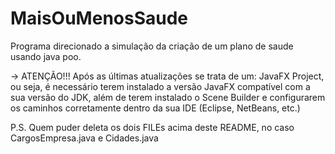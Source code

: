 # MaisOuMenosSaude
Programa direcionado a simulação da criação de um plano de saude usando java poo.

-> ATENÇÃO!!!
Após as últimas atualizações se trata de um: JavaFX Project,
ou seja, é necessário terem instalado a versão JavaFX compatível com a sua versão do JDK,
além de terem instalado o Scene Builder e configurarem os caminhos corretamente dentro da
sua IDE (Eclipse, NetBeans, etc.)

P.S. Quem puder deleta os dois FILEs acima deste README, no caso CargosEmpresa.java e Cidades.java
